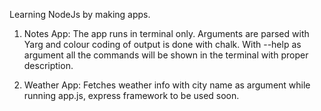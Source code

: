 Learning NodeJs by making apps.

1. Notes App: The app runs in terminal only. Arguments are parsed with Yarg and colour coding of output is done with chalk. With --help as argument all the commands will be shown in the terminal with proper description.

2. Weather App: Fetches weather info with city name as argument while running app.js, express framework to be used soon.
